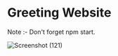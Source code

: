 # Greeting Website
Note :- Don't forget npm start.
 
![Screenshot (121)](https://user-images.githubusercontent.com/88532722/230290220-773d30b3-fcce-4401-adc6-cabbaacea461.png)
